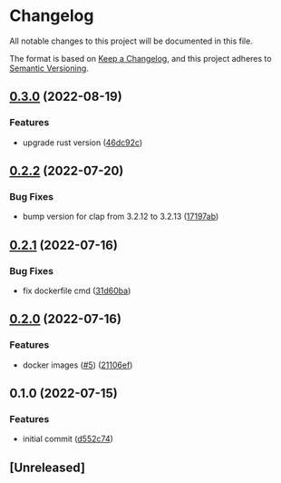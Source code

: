 # Changelog

All notable changes to this project will be documented in this file.

The format is based on [Keep a Changelog](https://keepachangelog.com/en/1.0.0/),
and this project adheres to [Semantic Versioning](https://semver.org/spec/v2.0.0.html).

## [0.3.0](https://github.com/andrewthetechie/dd-metric/compare/v0.2.2...v0.3.0) (2022-08-19)


### Features

* upgrade rust version ([46dc92c](https://github.com/andrewthetechie/dd-metric/commit/46dc92c534cf4be19d02e0c26241135f8b81f28a))

## [0.2.2](https://github.com/andrewthetechie/dd-metric/compare/v0.2.1...v0.2.2) (2022-07-20)


### Bug Fixes

* bump version for clap from 3.2.12 to 3.2.13 ([17197ab](https://github.com/andrewthetechie/dd-metric/commit/17197ab48d01f5208220d88cdc8ad55af9b870ee))

## [0.2.1](https://github.com/andrewthetechie/dd-metric/compare/v0.2.0...v0.2.1) (2022-07-16)


### Bug Fixes

* fix dockerfile cmd ([31d60ba](https://github.com/andrewthetechie/dd-metric/commit/31d60baacc809c5e0d0b335086a55d9288bc68c6))

## [0.2.0](https://github.com/andrewthetechie/dd-metric/compare/v0.1.0...v0.2.0) (2022-07-16)


### Features

* docker images ([#5](https://github.com/andrewthetechie/dd-metric/issues/5)) ([21106ef](https://github.com/andrewthetechie/dd-metric/commit/21106efe5a0a8e64210fc8d28aba064b7b0781ea))

## 0.1.0 (2022-07-15)

### Features

- initial commit ([d552c74](https://github.com/andrewthetechie/dd-metric/commit/d552c741bb9287e2d40c35382e8e92bbe9d7defd))

## [Unreleased]
